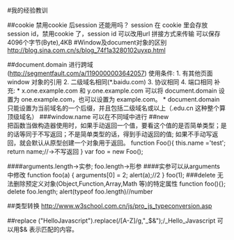 #我的经验教训

##cookie
    禁用cookie 后session 还能用吗？
        session 在 cookie 里会存放session id，禁用cookie 了，session id 可以改用url 拼接方式来传输
    可以保存4096个字节(Byte),4KB
#Window及document对象的区别
    http://blog.sina.com.cn/s/blog_74f1a3280102uyxp.html

##document.domain  进行跨域
    (http://segmentfault.com/a/1190000003642057)
    使用条件:
        1. 有其他页面window 对象的引用
        2. 二级域名相同(*.baidu.com)
        3. 协议相同
        4. 端口相同
    补充:
        * x.one.example.com 和 y.one.example.com 可以将 document.domain 设置为 one.example.com，也可以设置为 example.com。
        * document.domain 只能设置为当前域名的一个后缀，并且包括二级域名或以上（.edu.cn 这种整个算顶级域名）
###window.name 可以在不同域中进行
##new   
    把函数当做构造器使用时，如果手动返回一个值，要看这个值的是否简单类型；是的话等同于不写返回；不是简单类型的话，得到手动返回的值;
    如果不手动写返回，就会默认从原型创建一个对象用于返回。
    function Foo(){
     this.name ='test';
     return name;//->不写返回
    }
    var foo = new Foo();
    
####arguments.length->实参; foo.length->形参
####实参可以从arguments 中修改
    function foo(a) {
        arguments[0] = 2;
        alert(a);//2
    }
    foo(1);
###delete 无法删除预定义对象(Object,Function,Array,Math 等)的特定属性
    function foo(){};
    delete foo.length;
    alert(typeof foo.length)//number
    
##类型转换
    http://www.w3school.com.cn/js/pro_js_typeconversion.asp
   
   
##replace
    ("HelloJavascript").replace(/[A-Z]/g,"_$&");/_Hello_Javascript
    可以用$& 表示匹配的内容。
